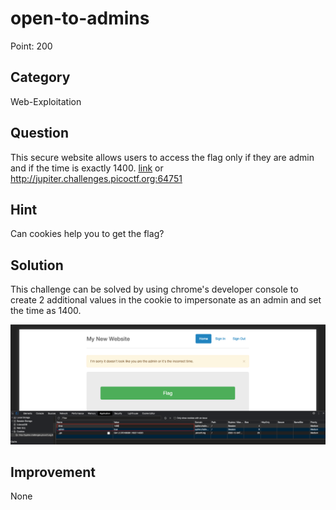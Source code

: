 # open-to-admins

Point: 200

## Category

Web-Exploitation

## Question

This secure website allows users to access the flag only if they are admin and if the time is exactly 1400. [link](https://jupiter.challenges.picoctf.org/problem/64751/) or http://jupiter.challenges.picoctf.org:64751

## Hint

Can cookies help you to get the flag?

## Solution

<!-- TODO picoCTF{0p3n_t0_adm1n5_132f8585} -->
This challenge can be solved by using chrome's developer console to create 2 additional values in the cookie to impersonate as an admin and set the time as 1400.

![image](./open-to-admins.png)

## Improvement

None
